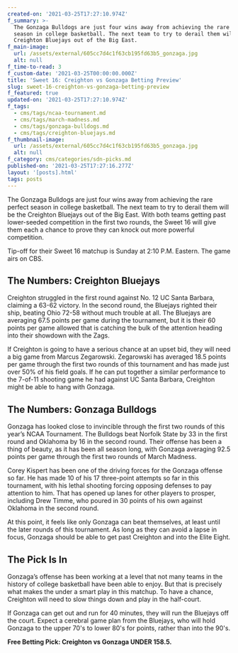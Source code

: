 ```yaml
---
created-on: '2021-03-25T17:27:10.974Z'
f_summary: >-
  The Gonzaga Bulldogs are just four wins away from achieving the rare perfect
  season in college basketball. The next team to try to derail them will be the
  Creighton Bluejays out of the Big East. 
f_main-image:
  url: /assets/external/605cc7d4c1f63cb195fd63b5_gonzaga.jpg
  alt: null
f_time-to-read: 3
f_custom-date: '2021-03-25T00:00:00.000Z'
title: 'Sweet 16: Creighton vs Gonzaga Betting Preview'
slug: sweet-16-creighton-vs-gonzaga-betting-preview
f_featured: true
updated-on: '2021-03-25T17:27:10.974Z'
f_tags:
  - cms/tags/ncaa-tournament.md
  - cms/tags/march-madness.md
  - cms/tags/gonzaga-bulldogs.md
  - cms/tags/creighton-bluejays.md
f_thumbnail-image:
  url: /assets/external/605cc7d4c1f63cb195fd63b5_gonzaga.jpg
  alt: null
f_category: cms/categories/sdn-picks.md
published-on: '2021-03-25T17:27:16.277Z'
layout: '[posts].html'
tags: posts
---
```


The Gonzaga Bulldogs are just four wins away from achieving the rare perfect season in college basketball. The next team to try to derail them will be the Creighton Bluejays out of the Big East. With both teams getting past lower-seeded competition in the first two rounds, the Sweet 16 will give them each a chance to prove they can knock out more powerful competition.

Tip-off for their Sweet 16 matchup is Sunday at 2:10 P.M. Eastern. The game airs on CBS.

The Numbers: Creighton Bluejays
-------------------------------

Creighton struggled in the first round against No. 12 UC Santa Barbara, claiming a 63-62 victory. In the second round, the Bluejays righted their ship, beating Ohio 72-58 without much trouble at all. The Bluejays are averaging 67.5 points per game during the tournament, but it is their 60 points per game allowed that is catching the bulk of the attention heading into their showdown with the Zags.

If Creighton is going to have a serious chance at an upset bid, they will need a big game from Marcus Zegarowski. Zegarowski has averaged 18.5 points per game through the first two rounds of this tournament and has made just over 50% of his field goals. If he can put together a similar performance to the 7-of-11 shooting game he had against UC Santa Barbara, Creighton might be able to hang with Gonzaga.

The Numbers: Gonzaga Bulldogs
-----------------------------

Gonzaga has looked close to invincible through the first two rounds of this year’s NCAA Tournament. The Bulldogs beat Norfolk State by 33 in the first round and Oklahoma by 16 in the second round. Their offense has been a thing of beauty, as it has been all season long, with Gonzaga averaging 92.5 points per game through the first two rounds of March Madness.

Corey Kispert has been one of the driving forces for the Gonzaga offense so far. He has made 10 of his 17 three-point attempts so far in this tournament, with his lethal shooting forcing opposing defenses to pay attention to him. That has opened up lanes for other players to prosper, including Drew Timme, who poured in 30 points of his own against Oklahoma in the second round.

At this point, it feels like only Gonzaga can beat themselves, at least until the later rounds of this tournament. As long as they can avoid a lapse in focus, Gonzaga should be able to get past Creighton and into the Elite Eight.

The Pick Is In
--------------

Gonzaga’s offense has been working at a level that not many teams in the history of college basketball have been able to enjoy. But that is precisely what makes the under a smart play in this matchup. To have a chance, Creighton will need to slow things down and play in the half-court.

If Gonzaga can get out and run for 40 minutes, they will run the Bluejays off the court. Expect a cerebral game plan from the Bluejays, who will hold Gonzaga to the upper 70's to lower 80's for points, rather than into the 90's.

**Free Betting Pick: Creighton vs Gonzaga UNDER 158.5.**

‍
